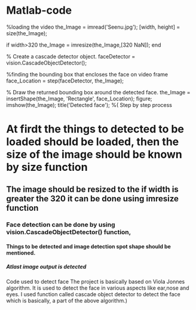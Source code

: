 # Matlab-code

%loading the video
the_Image      = imread('Seenu.jpg');
[width, height] = size(the_Image);

if width>320
the_Image = imresize(the_Image,[320 NaN]);
end

% Create a cascade detector object.
faceDetector = vision.CascadeObjectDetector();

%finding the bounding box that encloses the face on video frame
face_Location = step(faceDetector, the_Image);

% Draw the returned bounding box around the detected face.
the_Image = insertShape(the_Image, 'Rectangle', face_Location);
figure; 
imshow(the_Image); 
title('Detected face');
%(
Step by step process  
# At firdt the things to detected to be loaded should be loaded, then the size of the image should be known by size function
## The image should be resized to the if width is greater the 320 it can be done using imresize function
### Face detection can be done by using vision.CascadeObjectDetector() function,
#### Things to be detected and image detection spot shape should be mentioned.
##### Atlast image output is detected


Code used to detect face
The project is basically based on Viola Jonnes algorithm.
It is used to detect the face in various aspects like ear,nose and eyes.
I used function called cascade object detector to detect the face which is basically,
a part of the above algorithm.)
